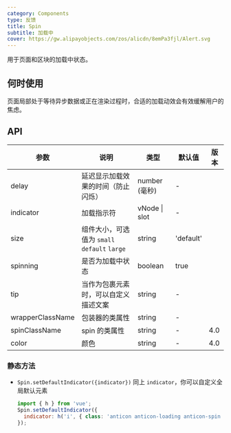 ```yaml
---
category: Components
type: 反馈
title: Spin
subtitle: 加载中
cover: https://gw.alipayobjects.com/zos/alicdn/8emPa3fjl/Alert.svg
---
```


用于页面和区块的加载中状态。

## 何时使用

页面局部处于等待异步数据或正在渲染过程时，合适的加载动效会有效缓解用户的焦虑。

## API

| 参数 | 说明 | 类型 | 默认值 | 版本 |
| --- | --- | --- | --- | --- |
| delay | 延迟显示加载效果的时间（防止闪烁） | number (毫秒) | - |  |
| indicator | 加载指示符 | vNode \| slot | - |  |
| size | 组件大小，可选值为 `small` `default` `large` | string | 'default' |  |
| spinning | 是否为加载中状态 | boolean | true |  |
| tip | 当作为包裹元素时，可以自定义描述文案 | string | - |  |
| wrapperClassName | 包装器的类属性 | string | - |  |
| spinClassName | spin 的类属性 | string | - | 4.0 |
| color | 颜色 | string | - | 4.0 |

### 静态方法

- `Spin.setDefaultIndicator({indicator})` 同上 `indicator`，你可以自定义全局默认元素

  ```jsx
  import { h } from 'vue';
  Spin.setDefaultIndicator({
    indicator: h('i', { class: 'anticon anticon-loading anticon-spin ant-spin-dot' }),
  });
  ```
